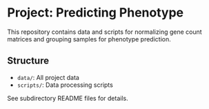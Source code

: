 # Project: Predicting Phenotype

This repository contains data and scripts for normalizing gene count matrices and grouping samples for phenotype prediction.

## Structure
- `data/`: All project data
- `scripts/`: Data processing scripts

See subdirectory README files for details.